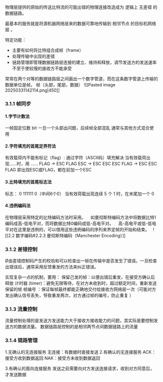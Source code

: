 物理层提供的原始的传送比特流的可能出错的物理连接改造成为
逻辑上 无差错 的 数据链路。

最基本的服务就是将源机器网络层来的数据可靠地传输到  相邻节点 的目标机网络层 。

特定功能：
- 主要有如何将比特组合成帧（frame）
- 处理传输中出现的差错
- 链路管理即管理数据链路层连接的建立、维持和释放，调节发送方的发送速率不至于使较慢的接收方不能承受

常常在两个对等的数据链路层之间画出一个数字管道，而在这条数字管道上传输的数据单位是帧。
帧（头部，尾部，数据）
![[Pasted image 20250331142114.png|450]]

### 3.1.1 帧同步
#### 1.字节计数法
一帧固定位数 bit
一旦一个头部出问题，后续帧全部混乱
通常与其他方式混合使用
#### 2.字符填充的首尾定界符法
有效载荷内不能有标记（flag）:
	通过字符（ASCII码）填充解决
	当有效载荷出现……时，用 ……
		FLAG -> ESC FLAG
		ESC -> ESC ESC
		ESC FLAG -> ESC ESC FLAG
	即出现ESC或FLAG，都在前加一个ESC

#### 3.比特填充的首尾标志法
标志： 0 111111 0（中间6个0）
当有效荷载出现连续 5 个 1 时，在末尾加一个 0
#### 4.违例编码法
在物理层采用特定的比特编码方法时采用。
   如曼彻斯特编码方法中将数据比特1编码成高-低电平对，而将数据比特0编码成低-高电平对。
   高-高电平或低-低电平对在这里是违例的，可以借用这些违例编码的序列来界定帧的开始和结束。
  ![[2.2 数字编码#2.2.3 曼彻斯特编码（Manchester Encoding）]]
### 3.1.2 差错控制
Ø由差错控制码产生的校验和可以检查出一帧在传输中是否发生了错误。一旦检查出错误后，通常采用反馈重发的方法来纠正错误。

实现复杂一点的机制，要用：
	保留己发的帧：以便出错后重发，在接受方确认后释放
	计时器 (timer)：避免无限等待，在对方未收到时，超过额定时间，重新发送保留的帧
	帧编号 ：保证每帧最终都能正确地交付给接收方网络层一次（可能对方发出确认信号丢失，导致重发两次，对方通过帧的编号，防止重复 ）

### 3.1.3 流量控制
流量控制处理的是发送方发送能力大于接收方接收能力的问题，其实际是要控制发送方的数据流量。
数据链路层控制的是相邻两节点间数据链路上的流量


### 3.1.4 链路管理
1.无确认的无连接服务
	无连接：有数据时直接发送
2.有确认的无连接服务
	ACK：接受方收到数据返回
	NAK：接受方未收到数据返回

3.有确认的面向连接服务
发送之前需要向对方发送连接请求，收到对方同意后，才发送数据


  